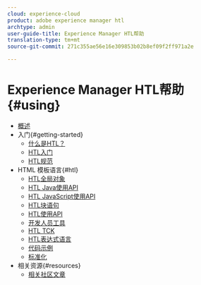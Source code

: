 ```yaml
---
cloud: experience-cloud
product: adobe experience manager htl
archtype: admin
user-guide-title: Experience Manager HTL帮助
translation-type: tm+mt
source-git-commit: 271c355ae56e16e309853b02b8ef09f2ff971a2e

---
```



# Experience Manager HTL帮助 {#using}

+ [概述](overview.md)
+ 入门{#getting-started}
   + [什么是HTL？](update.md)
   + [HTL入门](getting-started.md)
   + [HTL规范](htl-specification.md)
+ HTML 模板语言{#htl}
   + [HTL全局对象](global-objects.md)
   + [HTL Java使用API](use-api-java.md)
   + [HTL JavaScript使用API](use-api-javascript.md)
   + [HTL块语句](block-statements.md)
   + [HTL使用API](use-api.md)
   + [开发人员工具](dev-tools.md)
   + [HTL TCK](htl-tck.md)
   + [HTL表达式语言](expression-language.md)
   + [代码示例](code-samples.md)
   + [标准化](standardization.md)
+ 相关资源{#resources}
   + [相关社区文章](related-community-articles.md)
